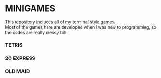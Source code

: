 # MINIGAMES
This repository includes all of my terminal style games. \
Most of the games here are developed when I was new to programming, so the codes are really messy tbh
### TETRIS

### 20 EXPRESS

### OLD MAID
